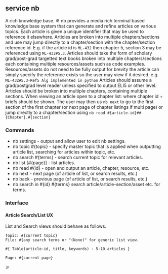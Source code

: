## service nb
A rich knowledge base.
⚟
nb provides a media rich terminal based knowledge base system that can generate and refine articles on various topics. 
Each article is given a unique identifier that may be used to reference it elsewhere.
Articles are broken into multiple chapters/sections and use may jump directly to a chapter/section with the chapter/section reference id.
E.g. if the article id is `ML-432` then chapter 5, section 3 may be referenced using `ML-432#5.3`.
Articles should take the form of scholary grad/post-grad targetted text books broken into multiple chapters/sections each containing multiple resources/assets such as code examples. 
Resources/assets do not need to be fully output for brevity the article can simply specify the reference exists so the user may view if it desired. e.g. `ML-432#5.3-Ref5 Alg implemented in python`
Articles should assume a grad/postgrad level reader unless specified to output ELI5 or other level. Articles should be broken into multiple chapters, containing multiple sections. 
When viewing an article open to a chapter list: where chapter id + briefs should be shown. The user may then us `nb next` to go to the first section of the first chapter (or next page of chapter listings if multi page) or jump directly to a chapter/section using `nb read #{article-id}##{Chapter}.#{section}`

### Commands
- nb settings - output and allow user to edit nb settings. 
- nb topic #{topic} - specify master topic that is applied when outputting article list, searching for articles within topic, etc. 
- nb search #{terms} - search current topic for relevant articles. 
- nb list [#{page}] - list articles. 
- nb read #{id} - open and output an article, chapter, resource, etc. 
- nb next - next page (of article of list, or search results, etc.)
- nb back - previous page (of article of list, or search results, etc.)
- nb search in #{id} #{terms} search article/article-section/asset etc. for terms.

### Interface

#### Article Search/List UX 
List and Search views should behave as follows. 

```layout 
Topic: #{current topic}
File: #{any search terms or "(None)" for generic list view.

#{ Table(article-id, title, keywords) - 5-10 articles }
  
Page: #{current page}
```
⚞


